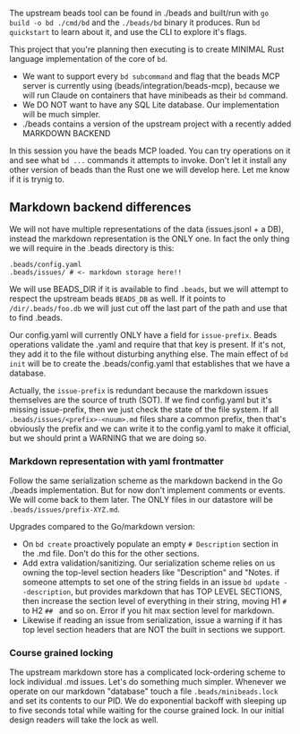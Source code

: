 

The upstream beads tool can be found in ./beads and built/run with `go build -o bd ./cmd/bd` and the `./beads/bd` binary it produces.  Run `bd quickstart` to learn about it, and use the CLI to explore it's flags.

This project that you're planning then executing is to create MINIMAL Rust language implementation of the core of `bd`.

* We want to support every `bd subcommand` and flag that the beads MCP server is currently using (beads/integration/beads-mcp), because we will run Claude on containers that have minibeads as their `bd` command.
* We DO NOT want to have any SQL Lite database. Our implementation will be much simpler.
* ./beads contains a version of the upstream project with a recently added MARKDOWN BACKEND

In this session you have the beads MCP loaded. You can try operations on it and see what `bd ...` commands it attempts to invoke. Don't let it install any other version of beads than the Rust one we will develop here.  Let me know if it is trynig to.
## Markdown backend differences
We will not have multiple representations of the data (issues.jsonl + a DB), instead the markdown representation is the ONLY one. In fact the only thing we will require in the .beads directory is this:

```
.beads/config.yaml
.beads/issues/ # <- markdown storage here!! 
```

We will use BEADS_DIR if it is available to find `.beads`, but we will attempt to respect the upstream beads `BEADS_DB` as well. If it points to `/dir/.beads/foo.db` we will just cut off the last part of the path and use that to find .beads.

Our config.yaml will currently ONLY have a field for `issue-prefix`. Beads operations validate the .yaml and require that that key is present. If it's not, they add it to the file without disturbing anything else. The main effect of `bd init` will be to create the .beads/config.yaml that establishes that we have a database.

Actually, the `issue-prefix` is redundant because the markdown issues themselves are the source of truth (SOT). If we find config.yaml but it's missing issue-prefix, then we just check the state of the file system. If all `.beads/issues/<prefix>-<nuum>.md` files share a common prefix, then that's obviously the prefix and we can write it to the config.yaml to make it official, but we should print a WARNING that we are doing so.
### Markdown representation with yaml frontmatter
Follow the same serialization scheme as the markdown backend in the Go ./beads implementation. But for now don't implement comments or events. We will come back to them later.  The ONLY files in our datastore will be `.beads/issues/prefix-XYZ.md`.

Upgrades compared to the Go/markdown version:
- On `bd create` proactively populate an empty `# Description` section in the .md file. Don't do this for the other sections.
- Add extra validation/sanitizing. Our serialization scheme relies on us owning the top-level section headers like "Description" and "Notes. if someone attempts to set one of the string fields in an issue `bd update --description`, but provides markdown that has TOP LEVEL SECTIONS, then increase the section level of everything in their string, moving H1 `# ` to H2 `## ` and so on.  Error if you hit max section level for markdown.
- Likewise if reading an issue from serialization, issue a warning if it has top level section headers that are NOT the built in sections we support.
### Course grained locking
The upstream markdown store has a complicated lock-ordering scheme to lock individual .md issues. Let's do something much simpler. Whenever we operate on our markdown "database" touch a file `.beads/minibeads.lock` and set its contents to our PID. We do exponential backoff with sleeping up to five seconds total while waiting for the course grained lock.  In our initial design readers will take the lock as well.


